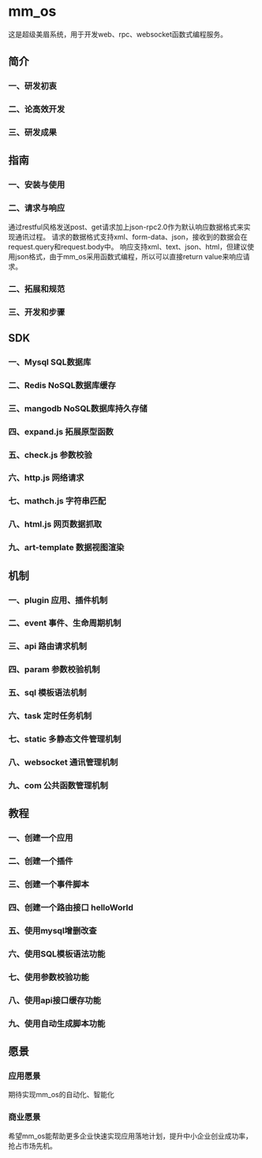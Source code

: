 # mm_os
这是超级美眉系统，用于开发web、rpc、websocket函数式编程服务。

## 简介
### 一、研发初衷
### 二、论高效开发
### 三、研发成果

## 指南
### 一、安装与使用
### 二、请求与响应
通过restful风格发送post、get请求加上json-rpc2.0作为默认响应数据格式来实现通讯过程。
请求的数据格式支持xml、form-data、json，接收到的数据会在request.query和request.body中。
响应支持xml、text、json、html，但建议使用json格式，由于mm_os采用函数式编程，所以可以直接return value来响应请求。

### 二、拓展和规范
### 三、开发和步骤

## SDK
### 一、Mysql SQL数据库
### 二、Redis NoSQL数据库缓存
### 三、mangodb NoSQL数据库持久存储
### 四、expand.js 拓展原型函数
### 五、check.js 参数校验
### 六、http.js 网络请求
### 七、mathch.js 字符串匹配
### 八、html.js 网页数据抓取
### 九、art-template 数据视图渲染

## 机制
### 一、plugin 应用、插件机制
### 二、event 事件、生命周期机制
### 三、api 路由请求机制
### 四、param 参数校验机制
### 五、sql 模板语法机制
### 六、task 定时任务机制
### 七、static 多静态文件管理机制
### 八、websocket 通讯管理机制
### 九、com 公共函数管理机制

## 教程
### 一、创建一个应用
### 二、创建一个插件
### 三、创建一个事件脚本
### 四、创建一个路由接口 helloWorld
### 五、使用mysql增删改查
### 六、使用SQL模板语法功能
### 七、使用参数校验功能
### 八、使用api接口缓存功能
### 九、使用自动生成脚本功能

## 愿景
### 应用愿景
期待实现mm_os的自动化、智能化

### 商业愿景
希望mm_os能帮助更多企业快速实现应用落地计划，提升中小企业创业成功率，抢占市场先机。
